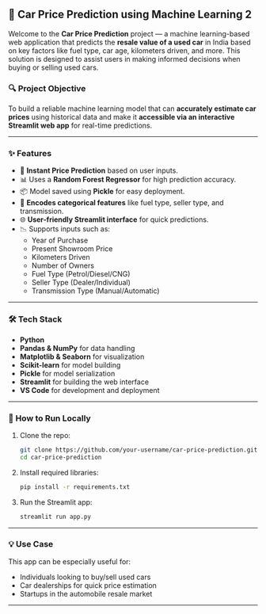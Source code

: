 ## 🚗 Car Price Prediction using Machine Learning 2

Welcome to the **Car Price Prediction** project — a machine learning-based web application that predicts the **resale value of a used car** in India based on key factors like fuel type, car age, kilometers driven, and more. This solution is designed to assist users in making informed decisions when buying or selling used cars.

### 🔍 Project Objective

To build a reliable machine learning model that can **accurately estimate car prices** using historical data and make it **accessible via an interactive Streamlit web app** for real-time predictions.

---

### ✨ Features

- 🔮 **Instant Price Prediction** based on user inputs.
- 📊 Uses a **Random Forest Regressor** for high prediction accuracy.
- 📦 Model saved using **Pickle** for easy deployment.
- 🧠 **Encodes categorical features** like fuel type, seller type, and transmission.
- 🌐 **User-friendly Streamlit interface** for quick predictions.
- 📉 Supports inputs such as:
  - Year of Purchase
  - Present Showroom Price
  - Kilometers Driven
  - Number of Owners
  - Fuel Type (Petrol/Diesel/CNG)
  - Seller Type (Dealer/Individual)
  - Transmission Type (Manual/Automatic)

---

### 🛠 Tech Stack

- **Python**
- **Pandas & NumPy** for data handling
- **Matplotlib & Seaborn** for visualization
- **Scikit-learn** for model building
- **Pickle** for model serialization
- **Streamlit** for building the web interface
- **VS Code** for development and deployment

---

### 🚀 How to Run Locally

1. Clone the repo:
   ```bash
   git clone https://github.com/your-username/car-price-prediction.git
   cd car-price-prediction
   ```

2. Install required libraries:
   ```bash
   pip install -r requirements.txt
   ```

3. Run the Streamlit app:
   ```bash
   streamlit run app.py
   ```

---

### 💡 Use Case

This app can be especially useful for:
- Individuals looking to buy/sell used cars
- Car dealerships for quick price estimation
- Startups in the automobile resale market

---
